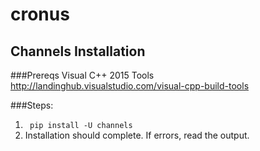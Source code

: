 # cronus




## Channels Installation

###Prereqs
  Visual C++ 2015 Tools
  http://landinghub.visualstudio.com/visual-cpp-build-tools

###Steps:
  1. ` pip install -U channels`
  2. Installation should complete. If errors, read the output.
